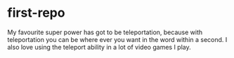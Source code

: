 # first-repo

My favourite super power has got to be teleportation, because with teleportation you can be where ever you want in the word within a second. I also love using the teleport ability in a lot of video games I play.
